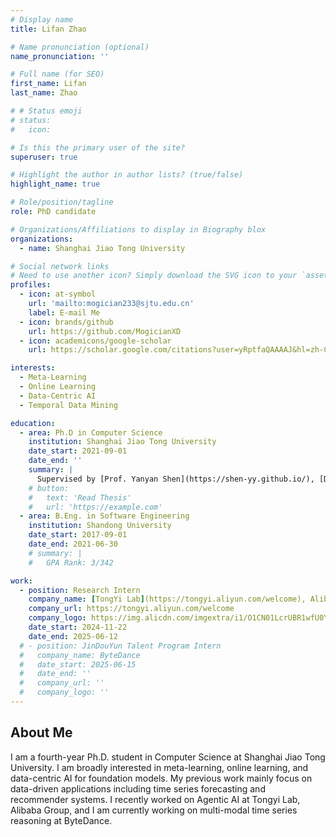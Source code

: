 ```yaml
---
# Display name
title: Lifan Zhao

# Name pronunciation (optional)
name_pronunciation: ''

# Full name (for SEO)
first_name: Lifan
last_name: Zhao

# # Status emoji
# status:
#   icon: 

# Is this the primary user of the site?
superuser: true

# Highlight the author in author lists? (true/false)
highlight_name: true

# Role/position/tagline
role: PhD candidate

# Organizations/Affiliations to display in Biography blox
organizations:
  - name: Shanghai Jiao Tong University

# Social network links
# Need to use another icon? Simply download the SVG icon to your `assets/media/icons/` folder.
profiles:
  - icon: at-symbol
    url: 'mailto:mogician233@sjtu.edu.cn'
    label: E-mail Me
  - icon: brands/github
    url: https://github.com/MogicianXD
  - icon: academicons/google-scholar
    url: https://scholar.google.com/citations?user=yRptfaQAAAAJ&hl=zh-CN

interests:
  - Meta-Learning
  - Online Learning
  - Data-Centric AI
  - Temporal Data Mining

education:
  - area: Ph.D in Computer Science
    institution: Shanghai Jiao Tong University
    date_start: 2021-09-01
    date_end: ''
    summary: |
      Supervised by [Prof. Yanyan Shen](https://shen-yy.github.io/), [Data Driven Software Technology Lab](https://ddst.sjtu.edu.cn/)
    # button:
    #   text: 'Read Thesis'
    #   url: 'https://example.com'
  - area: B.Eng. in Software Engineering
    institution: Shandong University
    date_start: 2017-09-01
    date_end: 2021-06-30
    # summary: |
    #   GPA Rank: 3/342

work:
  - position: Research Intern
    company_name: [TongYi Lab](https://tongyi.aliyun.com/welcome), Alibaba Group
    company_url: https://tongyi.aliyun.com/welcome
    company_logo: https://img.alicdn.com/imgextra/i1/O1CN01LcrUBR1wfU0YVPCet_!!6000000006335-2-tps-2480-400.png
    date_start: 2024-11-22
    date_end: 2025-06-12
  # - position: JinDouYun Talent Program Intern
  #   company_name: ByteDance
  #   date_start: 2025-06-15
  #   date_end: ''
  #   company_url: ''
  #   company_logo: ''
---
```


## About Me

I am a fourth-year Ph.D. student in Computer Science at Shanghai Jiao Tong University. I am broadly interested in meta-learning, online learning, 
and data-centric AI for foundation models. My previous work mainly focus on data-driven applications including time series forecasting and recommender systems. I recently worked on Agentic AI at Tongyi Lab, Alibaba Group, and I am currently working on multi-modal time series reasoning at ByteDance. 
